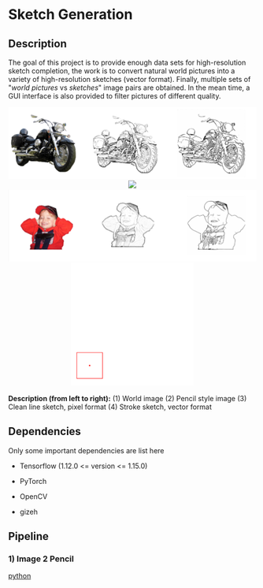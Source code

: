 # Sketch Generation

## Description

The goal of this project is to provide enough data sets for high-resolution sketch completion, the work is to convert natural world pictures into a variety of high-resolution sketches (vector format). Finally, multiple sets of "*world pictures* vs *sketches*" image pairs are obtained. In the mean time, a GUI interface is also provided to filter pictures of different quality.

<center class='half'>
    <img src="docs/motorbike1.png" width="700">
    <img src="docs/motorbike.gif" width="250">
</center>

<center class='half'>
    <img src="docs/baby1.png" width="700">
    <img src="docs/baby.gif" width="250">
</center>

**Description (from left to right):** (1) World image (2) Pencil style image (3) Clean line sketch, pixel format (4) Stroke sketch, vector format



## Dependencies

Only some important dependencies are list here

* Tensorflow (1.12.0 <= version <= 1.15.0)

* PyTorch 

* OpenCV

* gizeh

  

## Pipeline

### 1) Image 2 Pencil

[python](image2pencil/pencilize.py)

